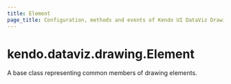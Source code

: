 ```yaml
---
title: Element
page_title: Configuration, methods and events of Kendo UI DataViz Drawing Element
---
```


# kendo.dataviz.drawing.Element

A base class representing common members of drawing elements.

